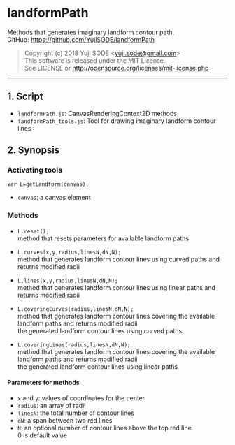 # landformPath
Methods that generates imaginary landform contour path.  
GitHub: https://github.com/YujiSODE/landformPath
>Copyright (c) 2018 Yuji SODE \<yuji.sode@gmail.com\>  
>This software is released under the MIT License.  
>See LICENSE or http://opensource.org/licenses/mit-license.php
______
## 1. Script
- `landformPath.js`: CanvasRenderingContext2D methods
- `landformPath_tools.js`: Tool for drawing imaginary landform contour lines

## 2. Synopsis
### Activating tools  
`var L=getLandform(canvas);`
- `canvas`: a canvas element

### Methods
- `L.reset();`  
  method that resets parameters for available landform paths
  
- `L.curves(x,y,radius,linesN,dN,N);`  
  method that generates landform contour lines using curved paths and returns modified radii

- `L.lines(x,y,radius,linesN,dN,N);`  
  method that generates landform contour lines using linear paths and returns modified radii

- `L.coveringCurves(radius,linesN,dN,N);`  
  method that generates landform contour lines covering the available landform paths and returns modified radii  
  the generated landform contour lines using curved paths

- `L.coveringLines(radius,linesN,dN,N);`  
  method that generates landform contour lines covering the available landform paths and returns modified radii  
  the generated landform contour lines using linear paths

#### Parameters for methods
- `x` and `y`: values of coordinates for the center
- `radius`: an array of radii
- `linesN`: the total number of contour lines
- `dN`: a span between two red lines
- `N`: an optional number of contour lines above the top red line  
  0 is default value
